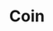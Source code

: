 ---
path: /projects/coin
title: Coin
tech: [react, typescript, express, node.js, mongodb]
description: Web-based financial management.
---